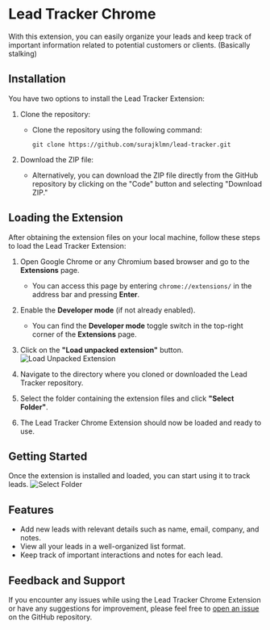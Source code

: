 # Lead Tracker Chrome

With this extension, you can easily organize your leads and keep track of important information related to potential customers or clients. (Basically stalking)

## Installation

You have two options to install the Lead Tracker Extension:

1. Clone the repository:
   - Clone the repository using the following command:
     ```
     git clone https://github.com/surajklmn/lead-tracker.git
     ```

2. Download the ZIP file:
   - Alternatively, you can download the ZIP file directly from the GitHub repository by clicking on the "Code" button and selecting "Download ZIP."

## Loading the Extension

After obtaining the extension files on your local machine, follow these steps to load the Lead Tracker Extension:

1. Open Google Chrome or any Chromium based browser and go to the **Extensions** page.
   - You can access this page by entering `chrome://extensions/` in the address bar and pressing **Enter**.

2. Enable the **Developer mode** (if not already enabled).
   - You can find the **Developer mode** toggle switch in the top-right corner of the **Extensions** page.

3. Click on the **"Load unpacked extension"** button.
   ![Load Unpacked Extension](https://github.com/surajklmn/lead-tracker/assets/30106169/35e97854-6ac6-4cf5-8bbf-d4d605934f17)

4. Navigate to the directory where you cloned or downloaded the Lead Tracker repository.

5. Select the folder containing the extension files and click **"Select Folder"**.
  

6. The Lead Tracker Chrome Extension should now be loaded and ready to use.

## Getting Started

Once the extension is installed and loaded, you can start using it to track leads.
 ![Select Folder](https://github.com/surajklmn/lead-tracker/assets/30106169/753a0dce-3c70-4f7e-a0ca-2151bc71d20d)
## Features
- Add new leads with relevant details such as name, email, company, and notes.
- View all your leads in a well-organized list format.
- Keep track of important interactions and notes for each lead.

## Feedback and Support

If you encounter any issues while using the Lead Tracker Chrome Extension or have any suggestions for improvement, please feel free to [open an issue](https://github.com/surajklmn/lead-tracker/issues) on the GitHub repository.
